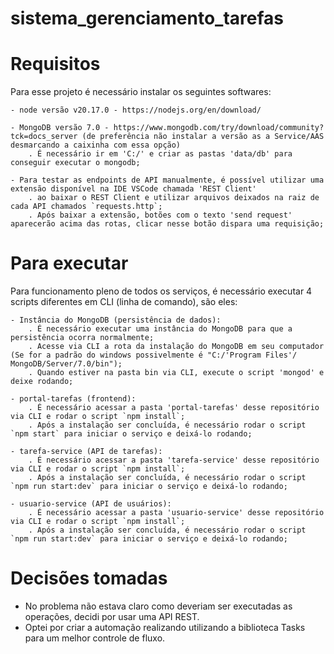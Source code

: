 # sistema_gerenciamento_tarefas

Requisitos
==========
Para esse projeto é necessário instalar os seguintes softwares: 

    - node versão v20.17.0 - https://nodejs.org/en/download/
    
    - MongoDB versão 7.0 - https://www.mongodb.com/try/download/community?tck=docs_server (de preferência não instalar a versão as a Service/AAS desmarcando a caixinha com essa opção)
        . É necessário ir em 'C:/' e criar as pastas 'data/db' para conseguir executar o mongodb;

    - Para testar as endpoints de API manualmente, é possível utilizar uma extensão disponível na IDE VSCode chamada 'REST Client'
        . ao baixar o REST Client e utilizar arquivos deixados na raiz de cada API chamados `requests.http`;
        . Após baixar a extensão, botões com o texto 'send request' aparecerão acima das rotas, clicar nesse botão dispara uma requisição;

Para executar
=============
Para funcionamento pleno de todos os serviços, é necessário executar 4 scripts diferentes em CLI (linha de comando), são eles:

    - Instância do MongoDB (persistência de dados):
        . É necessário executar uma instância do MongoDB para que a persistência ocorra normalmente;
        . Acesse via CLI a rota da instalação do MongoDB em seu computador (Se for a padrão do windows possivelmente é "C:/'Program Files'/   MongoDB/Server/7.0/bin");
        . Quando estiver na pasta bin via CLI, execute o script 'mongod' e deixe rodando; 
    
    - portal-tarefas (frontend):
        . É necessário acessar a pasta 'portal-tarefas' desse repositório via CLI e rodar o script `npm install`;
        . Após a instalação ser concluída, é necessário rodar o script `npm start` para iniciar o serviço e deixá-lo rodando;
    
    - tarefa-service (API de tarefas):
        . É necessário acessar a pasta 'tarefa-service' desse repositório via CLI e rodar o script `npm install`;
        . Após a instalação ser concluída, é necessário rodar o script `npm run start:dev` para iniciar o serviço e deixá-lo rodando;

    - usuario-service (API de usuários):
        . É necessário acessar a pasta 'usuario-service' desse repositório via CLI e rodar o script `npm install`;
        . Após a instalação ser concluída, é necessário rodar o script `npm run start:dev` para iniciar o serviço e deixá-lo rodando;

Decisões tomadas
================

- No problema não estava claro como deveriam ser executadas as operações, decidi por usar uma API REST.
- Optei por criar a automação realizando utilizando a biblioteca Tasks para um melhor controle de fluxo.